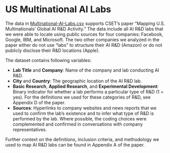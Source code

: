 # US Multinational AI Labs

The data in [Multinational-AI-Labs.csv](Multinational-AI-Labs.csv) supports CSET’s paper “Mapping U.S. Multinationals’ Global AI R&D Activity.” The data include all AI R&D labs that we were able to locate using public sources for four companies: Facebook, Google, IBM, and Microsoft. The two other companies we analyzed in the paper either do not use “labs” to structure their AI R&D (Amazon) or do not publicly disclose their R&D locations (Apple).  

The dataset contains following variables:  

* **Lab Title** and **Company**: Name of the company and lab conducting AI R&D.   
* **City** and **Country**: The geographic location of the AI R&D lab. 
* **Basic Research**, **Applied Research**, and **Experimental Development**: Binary indicator for whether a lab performs a particular type of R&D (1 = yes). For the definitions we used for these categories of R&D, see Appendix D of the paper.   
* **Sources**: Hyperlinks to company websites and news reports that we used to confirm the lab’s existence and to infer what type of R&D is performed by the lab. Where possible, the coding choices were complemented and confirmed in conversations with company representatives.

Further context on the definitions, inclusion criteria, and methodology we used to map AI R&D labs can be found in Appendix A of the paper. 
